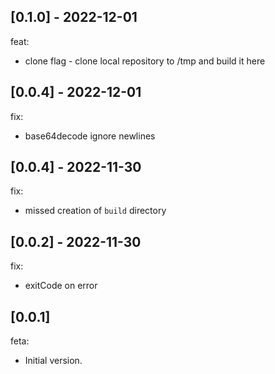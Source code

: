 ## [0.1.0] - 2022-12-01

feat:
- clone flag - clone local repository to /tmp and build it here

## [0.0.4] - 2022-12-01

fix: 
- base64decode ignore newlines

## [0.0.4] - 2022-11-30

fix:
- missed creation of `build` directory

## [0.0.2] - 2022-11-30

fix:
- exitCode on error

## [0.0.1]

feta:
- Initial version.
